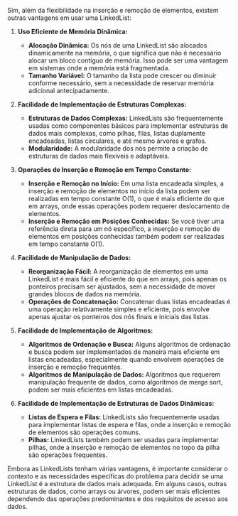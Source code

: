 Sim, além da flexibilidade na inserção e remoção de elementos, existem outras vantagens em usar uma LinkedList:

1. **Uso Eficiente de Memória Dinâmica:**
   - **Alocação Dinâmica:** Os nós de uma LinkedList são alocados dinamicamente na memória, o que significa que não é necessário alocar um bloco contíguo de memória. Isso pode ser uma vantagem em sistemas onde a memória está fragmentada.
   - **Tamanho Variável:** O tamanho da lista pode crescer ou diminuir conforme necessário, sem a necessidade de reservar memória adicional antecipadamente.

2. **Facilidade de Implementação de Estruturas Complexas:**
   - **Estruturas de Dados Complexas:** LinkedLists são frequentemente usadas como componentes básicos para implementar estruturas de dados mais complexas, como pilhas, filas, listas duplamente encadeadas, listas circulares, e até mesmo árvores e grafos.
   - **Modularidade:** A modularidade dos nós permite a criação de estruturas de dados mais flexíveis e adaptáveis.

3. **Operações de Inserção e Remoção em Tempo Constante:**
   - **Inserção e Remoção no Início:** Em uma lista encadeada simples, a inserção e remoção de elementos no início da lista podem ser realizadas em tempo constante O(1), o que é mais eficiente do que em arrays, onde essas operações podem requerer deslocamento de elementos.
   - **Inserção e Remoção em Posições Conhecidas:** Se você tiver uma referência direta para um nó específico, a inserção e remoção de elementos em posições conhecidas também podem ser realizadas em tempo constante O(1).

4. **Facilidade de Manipulação de Dados:**
   - **Reorganização Fácil:** A reorganização de elementos em uma LinkedList é mais fácil e eficiente do que em arrays, pois apenas os ponteiros precisam ser ajustados, sem a necessidade de mover grandes blocos de dados na memória.
   - **Operações de Concatenação:** Concatenar duas listas encadeadas é uma operação relativamente simples e eficiente, pois envolve apenas ajustar os ponteiros dos nós finais e iniciais das listas.

5. **Facilidade de Implementação de Algoritmos:**
   - **Algoritmos de Ordenação e Busca:** Alguns algoritmos de ordenação e busca podem ser implementados de maneira mais eficiente em listas encadeadas, especialmente quando envolvem operações de inserção e remoção frequentes.
   - **Algoritmos de Manipulação de Dados:** Algoritmos que requerem manipulação frequente de dados, como algoritmos de merge sort, podem ser mais eficientes em listas encadeadas.

6. **Facilidade de Implementação de Estruturas de Dados Dinâmicas:**
   - **Listas de Espera e Filas:** LinkedLists são frequentemente usadas para implementar listas de espera e filas, onde a inserção e remoção de elementos são operações comuns.
   - **Pilhas:** LinkedLists também podem ser usadas para implementar pilhas, onde a inserção e remoção de elementos no topo da pilha são operações frequentes.

Embora as LinkedLists tenham várias vantagens, é importante considerar o contexto e as necessidades específicas do problema para decidir se uma LinkedList é a estrutura de dados mais adequada. Em alguns casos, outras estruturas de dados, como arrays ou árvores, podem ser mais eficientes dependendo das operações predominantes e dos requisitos de acesso aos dados.

